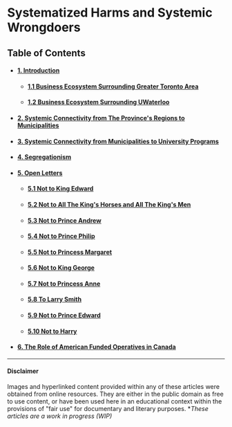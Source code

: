 # Systematized Harms and Systemic Wrongdoers 

## Table of Contents
<div id="user-content-toc">
<ul>
<li><h4><a href="./01-00.md#1-introduction">1. Introduction</a></h4></li>

 <ul>
 <li><h4><a href="./01-01.md#01-01.md#11-business-ecosystem-surrounding-greater-toronto-area">1.1 Business Ecosystem Surrounding Greater Toronto Area</a></h4></li>
 
 <li><h4><a href="./01-02.md#12-business-ecosystem-surrounding-uwaterloo">1.2 Business Ecosystem Surrounding UWaterloo</a></h4></li>
 </ul>
 
<li><h4><a href="./02-00.md#2-systemic-connectivity-from-the-provinces-regions-to-municipalities">2. Systemic Connectivity from The Province's Regions to Municipalities</a></h4></li>

<li><h4><a href="./03-00.md#3-systemic-connectivity-from-municipalities-to-university-programs">3. Systemic Connectivity from Municipalities to University Programs</a></h4></li>

<li><h4><a href="./04-00.md#4-segregationism">4. Segregationism</a></h4></li>

<li><h4><a href="./05-00.md#5-open-letters">5. Open Letters</a></h4></li>

 <ul>
 <li><h4><a href="./05-01.md#51-not-to-king-edward">5.1 Not to King Edward</a></h4></li>
 
 <li><h4><a href="./05-02.md#52-not-to-all-the-kings-horses-and-all-the-kings-men">5.2 Not to All The King's Horses and All The King's Men</a></h4></li>
 
 <li><h4><a href="./05-03.md#53-not-to-prince-andrew">5.3 Not to Prince Andrew</a></h4></li>
 
 <li><h4><a href="./05-04.md#54-not-to-prince-philip">5.4 Not to Prince Philip</a></h4></li>
 
 <li><h4><a href="./05-05.md#55-not-to-princess-margaret">5.5 Not to Princess Margaret</a></h4></li>
 
 <li><h4><a href="./05-06.md#56-not-to-king-george">5.6 Not to King George</a></h4></li>
 
 <li><h4><a href="./05-07.md#57-not-to-princess-anne">5.7 Not to Princess Anne</a></h4></li>
 
 <li><h4><a href="./05-08.md#58-to-larry-smith">5.8 To Larry Smith</a></h4></li>
 
 <li><h4><a href="./05-09.md#59-not-to-prince-edward">5.9 Not to Prince Edward</a></h4></li>
 
 <li><h4><a href="./05-10.md#510-not-to-harry">5.10 Not to Harry</a></h4></li>
 </ul>

<li><h4><a href="./06-00.md#6-the-role-of-american-funded-operatives-in-canada">6. The Role of American Funded Operatives in Canada</a></h4></li>

</ul>
</div>

---
#### Disclaimer

Images and hyperlinked content provided within any of these articles were obtained from online resources. They are either in the public domain as free to use content, or have been used here in an educational context within the provisions of "fair use" for documentary and literary purposes. \**These articles are a work in progress (WIP)* 